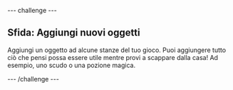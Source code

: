 --- challenge ---

## Sfida: Aggiungi nuovi oggetti

Aggiungi un oggetto ad alcune stanze del tuo gioco. Puoi aggiungere tutto ciò che pensi possa essere utile mentre provi a scappare dalla casa! Ad esempio, uno scudo o una pozione magica.

--- /challenge ---